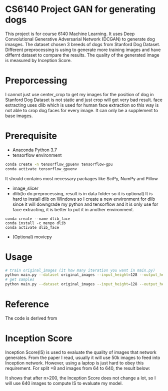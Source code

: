 # CS6140 Project GAN for generating dogs
This project is for course 6140 Machine Learning. It uses Deep Convolutional Generative Adversarial Network (DCGAN) to generate dog imasges.
The dataset chosen 3 breeds of dogs from Stanford Dog Dataset. Different preprocessing is using to generate more training images and have differnt
dataset to compare the results. The quality of the generated  image is measured by Inception Score.

# Preporcessing
I cannot just use center_crop to get my images for the position of dog in Stanford Dog Dataset is not static and just crop will get very bad result.
face extracting uses dlib which is used for human face extraction so this way is not able to crop dog faces for every image. It can only be a supplement
to base images.

# Prerequisite
* Anaconda Python 3.7
* tensorflow environment
```sh
conda create -n tensorflow_gpuenv tensorflow-gpu
conda activate tensorflow_gpuenv
```
It should contains most necessary packages like SciPy, NumPy and Pillow
* image_slicer
* dlib(to do preprocessing, result is in data folder so it is optional)
It is hard to install dlib on Windows so I create a new environment for dlib
since it will downgrade my python and tensorflow and it is only use for face extracting, it is better to put it in
another environment.
```
conda create --name dlib_face
conda install -c menpo dlib
conda activate dlib_face
```


* (Optional) moviepy

# Usage
```sh
# train original_images (it how many iteration you want in main.py)
python main.py --dataset original_images --input_height=128 --output_height=128 --train
# get samples
python main.py --dataset original_images --input_height=128 --output_height=128

```

# Reference
The code is derived from

# Inception Score
Inception Score(IS) is used to evaluate the quality of images that network generates. From the paper I read, usually it will use 50k images to feed into Inception network.
However, using a laptop is just hard to obey this requirement. For split =8 and images from 64 to 640, the result below:

It shows that after n>200, the Inception Score does not change a lot, so I will use 640 images to compute IS to evaluate my model.
